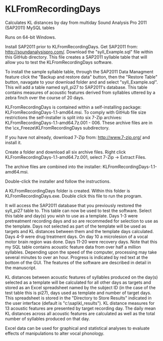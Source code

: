 # KLFromRecordingDays
Calculates KL distances by day from multiday Sound Analysis Pro 2011 (SAP2011) MySQL tables

Runs on 64-bit Windows.

Install SAP2011 prior to KLFromRecordingDays. Get SAP2011 from: http://soundanalysispro.com/. Download the "syll_Example.sql" file within this GitHub directory. This file creates a SAP2011 syllable table that will allow you to test the KLFromRecordingDays software.

To install the sample syllable table, through the SAP2011 Data Managment feature click the "Backup and restore data" button, then the "Restore Table" button, navagate to your download folder and and select "syll_Example.sql". This will add a table named syll_pi27 to SAP2011's database. This table contains measures of acoustic features derived from syllables uttered by a zebra finch over the course of 20 days.

KLFromRecordingDays is contained within a self-installing package: KLFromRecordingDays-1.1-amd64.msi. To comply with GitHub file size restrictions the self-installer is split into six 7-Zip archives: KLFromRecordingDays-1.1-amd64.7z.001 - 006. These archive files are in the \cx_Freeze\KLFromRecordingDays subdirectory.

If you have not already, download 7-Zip from: http://www.7-zip.org/ and install it.

Create a folder and download all six archive files. Right click KLFromRecordingDays-1.1-amd64.7z.001, select 7-Zip -> Extract Files.

The archive files are combined into the installer: KLFromRecordingDays-1.1-amd64.msi.

Double-click the installer and follow the instructions. 

A KLFromRecordingDays folder is created. Within this folder is KLFromRecordingDays.exe. Double click this file to run the program.

It will access the SAP2011 database that you previously restored the syll_pi27 table to. This table can now be used to test the software. Select this table and day(s) you wish to use as a template. Days 1-3 were pretreatment recording days and so are recommeded for selection to use as the template. Days not selected as part of the template will be used as targets and KL distances between them and the template days calculated. Days 4-9 were drug treatment days. On day 10 a microlesion of a vocal motor brain region was done. Days 11-20 were recovery days. Note that this my SQL table contains acoustic feature data from over half a million syllables. Depending upon the speed of the computer, processing may take several minutes to over an hour. Progress is indicated by red text at the bottom of the GUI. The features of the software are described in detail in the manuscript.

KL distances between acoustic features of syllables produced on the day(s) selected as a template will be calculated for all other days as targets and stored as an Excel spreadsheet named by the subject ID (in the case of the test table this is pi27), days used as template and number of target days. This spreadsheet is stored in the "Directory to Store Results" indicated in the user interface (default is "c:\sap\kl_results"). KL distance measures for 13 acoustic features are presented by target recording day. The daily mean KL distances across all acoustic features are calculated as well as the total number of syllables produced on that day.

Excel data can be used for graphical and statistical analyses to evaluate effects of manipulations to alter vocal phonology.






